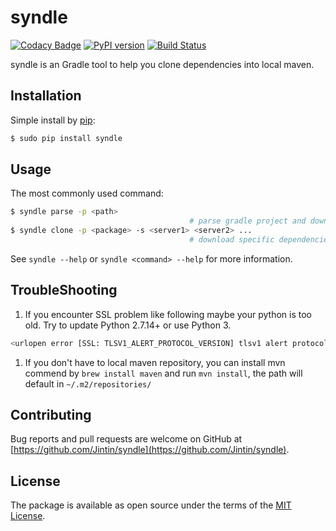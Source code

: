 # syndle
[![Codacy Badge](https://api.codacy.com/project/badge/Grade/1b0350843d734926958d31681765e6f1)](https://app.codacy.com/app/Jintin/syndle?utm_source=github.com&utm_medium=referral&utm_content=Jintin/syndle&utm_campaign=badger)
[![PyPI version](https://badge.fury.io/py/syndle.svg)](https://badge.fury.io/py/syndle)
[![Build Status](https://travis-ci.org/Jintin/syndle.svg?branch=master)](https://travis-ci.org/Jintin/syndle)

syndle is an Gradle tool to help you clone dependencies into local maven.

## Installation
Simple install by [pip](http://pip.readthedocs.org/en/stable/installing):

```bash
$ sudo pip install syndle
```

## Usage
The most commonly used command:


```bash
$ syndle parse -p <path>                        
                                        # parse gradle project and download dependencies
$ syndle clone -p <package> -s <server1> <server2> ...
                                        # download specific dependencies into local maven
```

See `syndle --help` or `syndle <command> --help` for more information.

## TroubleShooting
1. If you encounter SSL problem like following maybe your python is too old. Try to update Python 2.7.14+ or use Python 3.
```bash
<urlopen error [SSL: TLSV1_ALERT_PROTOCOL_VERSION] tlsv1 alert protocol version (_ssl.c:590)>
```
1. If you don't have to local maven repository, you can install mvn commend by `brew install maven` and run `mvn install`, the path will default in `~/.m2/repositories/`

## Contributing
Bug reports and pull requests are welcome on GitHub at [https://github.com/Jintin/syndle](https://github.com/Jintin/syndle).

## License
The package is available as open source under the terms of the [MIT License](http://opensource.org/licenses/MIT).
